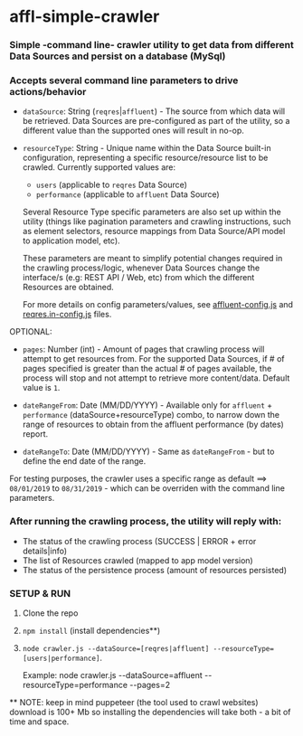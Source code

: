 # affl-simple-crawler

### Simple -command line- crawler utility to get data from different Data Sources and persist on a database (MySql)

### Accepts several command line parameters to drive actions/behavior

* `dataSource`: String (`reqres`|`affluent`) - The source from which data will be retrieved.
Data Sources are pre-configured as part of the utility, so a different value than the supported ones will result in no-op.


* `resourceType`: String - Unique name within the Data Source built-in configuration, representing a specific resource/resource list to be crawled.
 Currently supported values are:
    * `users` (applicable to `reqres` Data Source)
    * `performance` (applicable to `affluent` Data Source)

    Several Resource Type specific parameters are also set up within the utility (things like pagination parameters and crawling instructions, such as element selectors, resource mappings from Data Source/API model to application model, etc).

    These parameters are meant to simplify potential changes required in the crawling process/logic, whenever Data Sources change the interface/s (e.g: REST API / Web, etc) from which the different Resources are obtained.

    For more details on config parameters/values, see [affluent-config.js](data_sources/websites/affluent/affluent-config.js) and [reqres.in-config.js](data_sources/apis/rest/reqres/reqres.in-config.js) files.

OPTIONAL:

* `pages`: Number (int) - Amount of pages that crawling process will attempt to get resources from.
For the supported Data Sources, if # of pages specified is greater than the actual # of pages available, the process will stop and not attempt to retrieve more content/data.
Default value is `1`.

* `dateRangeFrom`: Date (MM/DD/YYYY) - Available only for `affluent` + `performance` (dataSource+resourceType) combo, to narrow down the range of resources to obtain from the affluent performance (by dates) report.


* `dateRangeTo`: Date (MM/DD/YYYY) - Same as `dateRangeFrom` - but to define the end date of the range.

For testing purposes, the crawler uses a specific range as default ==> `08/01/2019` to `08/31/2019` - which can be overriden with the command line parameters.

### After running the crawling process, the utility will reply with:

* The status of the crawling process (SUCCESS | ERROR + error details|info)
* The list of Resources crawled (mapped to app model version)
* The status of the persistence process (amount of resources persisted)


### SETUP & RUN

1. Clone the repo
2. `npm install` (install dependencies**)
3. `node crawler.js --dataSource=[reqres|affluent] --resourceType=[users|performance]`.

   Example: node crawler.js --dataSource=affluent --resourceType=performance --pages=2


** NOTE: keep in mind puppeteer (the tool used to crawl websites) download is 100+ Mb so installing the dependencies will take both - a bit of time and space.

